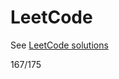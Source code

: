 # LeetCode

See [LeetCode solutions](http://maskray.me/blog/2014-06-29-leetcode-solutions)

167/175
